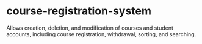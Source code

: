 # course-registration-system
Allows creation, deletion, and modification of courses and student accounts, including course registration, withdrawal, sorting, and searching.
